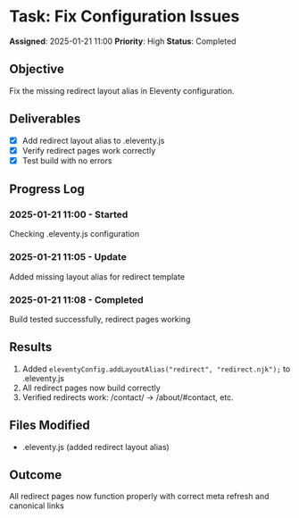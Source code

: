 # Task: Fix Configuration Issues
**Assigned**: 2025-01-21 11:00
**Priority**: High
**Status**: Completed

## Objective
Fix the missing redirect layout alias in Eleventy configuration.

## Deliverables
- [x] Add redirect layout alias to .eleventy.js
- [x] Verify redirect pages work correctly
- [x] Test build with no errors

## Progress Log
### 2025-01-21 11:00 - Started
Checking .eleventy.js configuration

### 2025-01-21 11:05 - Update
Added missing layout alias for redirect template

### 2025-01-21 11:08 - Completed
Build tested successfully, redirect pages working

## Results
1. Added `eleventyConfig.addLayoutAlias("redirect", "redirect.njk");` to .eleventy.js
2. All redirect pages now build correctly
3. Verified redirects work: /contact/ → /about/#contact, etc.

## Files Modified
- .eleventy.js (added redirect layout alias)

## Outcome
All redirect pages now function properly with correct meta refresh and canonical links